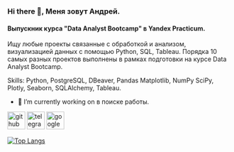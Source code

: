 ### Hi there 👋, Меня зовут Андрей.
#### Выпускник курса "Data Analyst Bootcamp" в Yandex Practicum.
Ищу любые проекты связанные с обработкой и анализом, визуализацией данных с помощью Python, SQL, Tableau. Порядка 10 самых разных проектов выполнены в рамках подготовки на курсе Data Analyst Bootcamp. 

Skills: Python, PostgreSQL, DBeaver, Pandas Matplotlib, NumPy SciPy, Plotly, Seaborn, SQLAlchemy, Tableau.

- 🔭 I’m currently working on в поиске работы. 


[<img src='https://cdn.jsdelivr.net/npm/simple-icons@3.0.1/icons/github.svg' alt='github' height='40'>](https://github.com/AVGorbulya)  [<img src='https://cdn.jsdelivr.net/npm/simple-icons@3.0.1/icons/telegram.svg' alt='telegram' height='40'>](https://t.me/AVGorbulya)  [<img src='https://cdn.jsdelivr.net/npm/simple-icons@3.0.1/icons/google.svg' alt='google' height='40'>](a.gorbulya@gmail.com)  

[![Top Langs](https://github-readme-stats.vercel.app/api/top-langs/?username=AVGorbulya)](https://github.com/anuraghazra/github-readme-stats)

